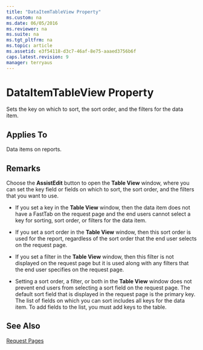 ```yaml
---
title: "DataItemTableView Property"
ms.custom: na
ms.date: 06/05/2016
ms.reviewer: na
ms.suite: na
ms.tgt_pltfrm: na
ms.topic: article
ms.assetid: e3f54118-d3c7-46af-8e75-aaaed3756b6f
caps.latest.revision: 9
manager: terryaus
---
```

# DataItemTableView Property
Sets the key on which to sort, the sort order, and the filters for the data item.  
  
## Applies To  
 Data items on reports.  
  
## Remarks  
 Choose the **AssistEdit** button to open the **Table View** window, where you can set the key field or fields on which to sort, the sort order, and the filters that you want to use.  
  
-   If you set a key in the **Table View** window, then the data item does not have a FastTab on the request page and the end users cannot select a key for sorting, sort order, or filters for the data item.  
  
-   If you set a sort order in the **Table View** window, then this sort order is used for the report, regardless of the sort order that the end user selects on the request page.  
  
-   If you set a filter in the **Table View** window, then this filter is not displayed on the request page but it is used along with any filters that the end user specifies on the request page.  
  
-   Setting a sort order, a filter, or both in the **Table View** window does not prevent end users from selecting a sort field on the request page. The default sort field that is displayed in the request page is the primary key. The list of fields on which you can sort includes all keys for the data item. To add fields to the list, you must add keys to the table.  
  
## See Also  
 [Request Pages](Request-Pages.md)